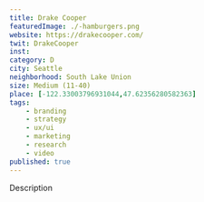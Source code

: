 ```yaml
---
title: Drake Cooper
featuredImage: ./-hamburgers.png
website: https://drakecooper.com/
twit: DrakeCooper
inst: 
category: D
city: Seattle
neighborhood: South Lake Union
size: Medium (11-40)
place: [-122.33003796931044,47.62356280582363]
tags:
    - branding
    - strategy
    - ux/ui
    - marketing
    - research
    - video
published: true
---
```


Description
